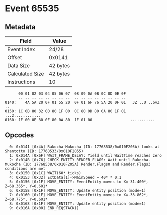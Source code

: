 # Event 65535

## Metadata

| Field           | Value    |
|-----------------|----------|
| Event Index     | 24/28    |
| Offset          | 0x0141   |
| Data Size       | 42 bytes |
| Calculated Size | 42 bytes |
| Instructions    | 10       |

```
      00 01 02 03 04 05 06 07  08 09 0A 0B 0C 0D 0E 0F
      -- -- -- -- -- -- -- --  -- -- -- -- -- -- -- --
0140:    4A 5A 20 0F 01 55 20  0F 01 6F 76 5A 20 0F 01   JZ ..U ..ovZ ..
0150: 1C 0B 80 32 00 80 1F 00  0C 80 0D 80 0A 80 1F 01  ...2............
0160: 1F 00 0E 80 0F 80 0A 80  1F 01 00                 ...........     
```

## Opcodes

```
  0: 0x0141 [0x4A] Rakocha-Mukocha (ID: 17768538/0x010F205A) looks at Shantotto (ID: 17768533/0x010F2055)
  1: 0x014A [0x6F] WAIT_FRAME_DELAY: Yield until WaitTime reaches zero
  2: 0x014B [0x76] CHECK_ENTITY_RENDER_FLAGS: Wait until Rakocha-Mukocha (ID: 17768538/0x010F205A) Render.Flags0 and Render.Flags3 conditions are met
  3: 0x0150 [0x1C] WAIT(60* ticks)
  4: 0x0153 [0x32] ExtData[1]->MainSpeed = 40* * 0.1
  5: 0x0156 [0x1F] MOVE_ENTITY: EventEntity moves to X=-31.400*, Z=68.365*, Y=0.601*
  6: 0x015E [0x1F] MOVE_ENTITY: Update entity position (mode=1)
  7: 0x0160 [0x1F] MOVE_ENTITY: EventEntity moves to X=-33.862*, Z=68.775*, Y=0.601*
  8: 0x0168 [0x1F] MOVE_ENTITY: Update entity position (mode=1)
  9: 0x016A [0x00] END_REQSTACK()
```
